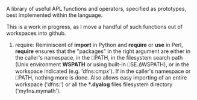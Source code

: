 A library of useful APL functions and operators, specified as prototypes, best implemented within the language. 

This is a work in progress, as I move a handful of such functions out of workspaces into github.

1. require: Reminiscent of __import__ in Python and __require__ or __use__ in Perl, __require__ ensures that the "packages" in the right argument are either in the caller's namespace, in the ⎕PATH, in the filesystem search path (Unix environment __WSPATH__ or using built-in ⎕SE.∆WSPATH), or in the workspace indicated (e.g. 'dfns:cmpx'). If in the caller's namespace or ⎕PATH, nothing more is done. Also allows easy importing of an entire workspace ('dfns:') or all the __\*.dyalog__ files filesystem directory ('myfns.mymath').
